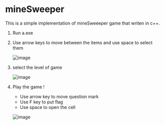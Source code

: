 # mineSweeper
This is a simple implementation of mineSweeeper game that writen in c++.

1) Run a.exe
2) Use arrow keys to move between the items and use space to select them

   ![image](https://github.com/ehsan-golbar/mineSweeper/assets/102996244/59f5f908-d713-4a7f-b5a7-ed782f8adbab)
3) select the level of game

   ![image](https://github.com/ehsan-golbar/mineSweeper/assets/102996244/32bc627b-0cc3-43f6-a8e9-18fef4473b46)

4) Play the game !
   * Use arrow key to move question mark
   * Use F key to put flag
   * Use space to open the cell
  
   ![image](https://github.com/ehsan-golbar/mineSweeper/assets/102996244/bc0c5309-5597-4053-b01f-fa57294a1479)

